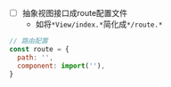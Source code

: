 - [ ] 抽象视图接口成route配置文件
    - 如将`*View/index.*`简化成`*/route.*`

```js
// 路由配置
const route = {
  path: '',
  component: import(''),
}
```
